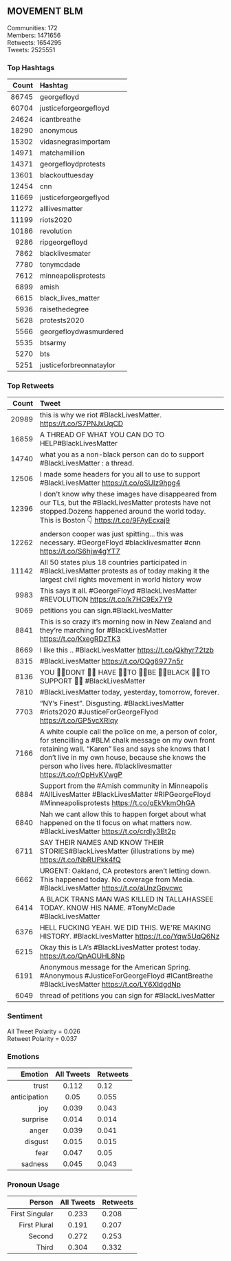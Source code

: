 
## MOVEMENT BLM

Communities: 172  
Members: 1471656  
Retweets: 1654295  
Tweets: 2525551

### Top Hashtags

| Count | Hashtag |
|------:|:------|
| 86745 | georgefloyd |
| 60704 | justiceforgeorgefloyd |
| 24624 | icantbreathe |
| 18290 | anonymous |
| 15302 | vidasnegrasimportam |
| 14971 | matchamillion |
| 14371 | georgefloydprotests |
| 13601 | blackouttuesday |
| 12454 | cnn |
| 11669 | justiceforgeorgeflyod |
| 11272 | alllivesmatter |
| 11199 | riots2020 |
| 10186 | revolution |
| 9286 | ripgeorgefloyd |
| 7862 | blacklivesmater |
| 7780 | tonymcdade |
| 7612 | minneapolisprotests |
| 6899 | amish |
| 6615 | black_lives_matter |
| 5936 | raisethedegree |
| 5628 | protests2020 |
| 5566 | georgefloydwasmurdered |
| 5535 | btsarmy |
| 5270 | bts |
| 5251 | justiceforbreonnataylor |


### Top Retweets

| Count | Tweet |
|------:|:------|
| 20989 | this is why we riot #BlackLivesMatter. https://t.co/S7PNJxUqCD |
| 16859 | A THREAD OF WHAT YOU CAN DO TO HELP#BlackLivesMatter |
| 14740 | what you as a non-black person can do to support #BlackLivesMatter : a thread. |
| 12506 | I made some headers for you all to use to support #BlackLivesMatter https://t.co/oSUIz9hpg4 |
| 12396 | I don't know why these images have disappeared from our TLs, but the #BlackLivesMatter protests have not stopped.Dozens happened around the world today. This is Boston 👇 https://t.co/9FAyEcxaj9 |
| 12262 | anderson cooper was just spitting... this was necessary.  #GeorgeFloyd #blacklivesmatter #cnn https://t.co/S6hjw4gYT7 |
| 11142 | All 50 states plus 18 countries participated in #BlackLivesMatter protests as of today making it the largest civil rights movement in world history wow |
| 9983 | This says it all. #GeorgeFloyd #BlackLivesMatter #REVOLUTION https://t.co/k7HC9Ex7Y9 |
| 9069 | petitions you can sign.#BlackLivesMatter |
| 8841 | This is so crazy it’s morning now in New Zealand and they’re marching for #BlackLivesMatter https://t.co/KxegRDzTK3 |
| 8669 | I like this .. #BlackLivesMatter https://t.co/Qkhyr72tzb |
| 8315 | #BlackLivesMatter https://t.co/OQg6977n5r |
| 8136 | YOU 👏🏽DONT 👏🏽 HAVE 👏🏽TO 👏🏽BE 👏🏽BLACK 👏🏽TO SUPPORT 👏🏽 #BlackLivesMatter |
| 7810 | #BlackLivesMatter today, yesterday, tomorrow, forever. |
| 7703 | “NY’s Finest”. Disgusting.  #BlackLivesMatter #riots2020 #JusticeForGeorgeFlyod https://t.co/GP5vcXRlqy |
| 7166 | A white couple call the police on me, a person of color, for stencilling a #BLM chalk message on my own front retaining wall. “Karen” lies and says she knows that I don’t live in my own house, because she knows the person who lives here. #blacklivesmatter https://t.co/rOpHvKVwgP |
| 6884 | Support from the #Amish community in Minneapolis #AllLivesMatter #BlackLivesMatter #RIPGeorgeFloyd #Minneapolisprotests https://t.co/qEkVkmOhGA |
| 6840 | Nah we cant allow this to happen forget about what happened on the tl focus on what matters now. #BlackLivesMatter https://t.co/crdIy3Bt2p |
| 6711 | SAY THEIR NAMES AND KNOW THEIR STORIES#BlackLivesMatter (illustrations by me) https://t.co/NbRUPkk4fQ |
| 6662 | URGENT: Oakland, CA protestors aren’t letting down. This happened today. No coverage from Media. #BlackLivesMatter  https://t.co/aUnzGpvcwc |
| 6414 | A BLACK TRANS MAN WAS K!LLED IN TALLAHASSEE TODAY. KNOW HIS NAME. #TonyMcDade #BlackLivesMatter |
| 6376 | HELL FUCKING YEAH. WE DID THIS. WE'RE MAKING HISTORY. #BlackLivesMatter https://t.co/Yqw5UqQ6Nz |
| 6215 | Okay this is LA’s #BlackLivesMatter protest today. https://t.co/QnAOUHL8Np |
| 6191 | Anonymous message for the American Spring.  #Anonymous #JusticeForGeorgeFloyd #ICantBreathe #BlackLivesMatter https://t.co/LY6XldgdNp |
| 6049 | thread of petitions you can sign for #BlackLivesMatter |


### Sentiment

All Tweet Polarity = 0.026  
Retweet Polarity = 0.037

### Emotions

| Emotion | All Tweets | Retweets |
|------:|:------:|:-------|
| trust | 0.112 | 0.12 |
| anticipation | 0.05 | 0.055 |
| joy | 0.039 | 0.043 |
| surprise | 0.014 | 0.014 |
| anger | 0.039 | 0.041 |
| disgust | 0.015 | 0.015 |
| fear | 0.047 | 0.05 |
| sadness | 0.045 | 0.043 |


### Pronoun Usage

| Person | All Tweets | Retweets |
|------:|:------:|:-------|
| First Singular | 0.233 | 0.208 |
| First Plural | 0.191 | 0.207 |
| Second | 0.272 | 0.253 |
| Third | 0.304 | 0.332 |


